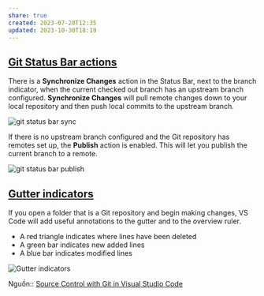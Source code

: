 ```yaml
---
share: true
created: 2023-07-28T12:35
updated: 2023-10-30T18:19
---
```


## [Git Status Bar actions](https://code.visualstudio.com/docs/sourcecontrol/overview#_git-status-bar-actions)

There is a **Synchronize Changes** action in the Status Bar, next to the branch indicator, when the current checked out branch has an upstream branch configured. **Synchronize Changes** will pull remote changes down to your local repository and then push local commits to the upstream branch.

![git status bar sync](https://code.visualstudio.com/assets/docs/sourcecontrol/overview/git-status-bar-sync.png)

If there is no upstream branch configured and the Git repository has remotes set up, the **Publish** action is enabled. This will let you publish the current branch to a remote.

![git status bar publish](https://code.visualstudio.com/assets/docs/sourcecontrol/overview/git-status-bar-publish.png)

## [Gutter indicators](https://code.visualstudio.com/docs/sourcecontrol/overview#_gutter-indicators)

If you open a folder that is a Git repository and begin making changes, VS Code will add useful annotations to the gutter and to the overview ruler.

- A red triangle indicates where lines have been deleted
- A green bar indicates new added lines
- A blue bar indicates modified lines

![Gutter indicators](https://code.visualstudio.com/assets/docs/sourcecontrol/overview/gutter.png)

Nguồn:: [Source Control with Git in Visual Studio Code](https://code.visualstudio.com/docs/sourcecontrol/overview#_gutter-indicators "Source Control with Git in Visual Studio Code")
